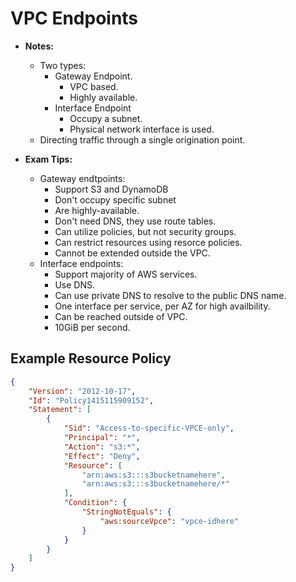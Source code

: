 # VPC Endpoints

* **Notes:**
  * Two types:
    * Gateway Endpoint.
      * VPC based.
      * Highly available.
    * Interface Endpoint
      * Occupy a subnet.
      * Physical network interface is used.
  * Directing traffic through a single origination point.

* **Exam Tips:**
  * Gateway endtpoints:
    * Support S3 and DynamoDB
    * Don't occupy specific subnet
    * Are highly-available.
    * Don't need DNS, they use route tables.
    * Can utilize policies, but not security groups.
    * Can restrict resources using resorce policies.
    * Cannot be extended outside the VPC.
  * Interface endpoints:
    * Support majority of AWS services.
    * Use DNS.
    * Can use private DNS to resolve to the public DNS name.
    * One interface per service, per AZ for high availbility.
    * Can be reached outside of VPC.
    * 10GiB per second.

## Example Resource Policy

```JSON
{
    "Version": "2012-10-17",
    "Id": "Policy1415115909152",
    "Statement": [
        {
            "Sid": "Access-to-specific-VPCE-only",
            "Principal": "*",
            "Action": "s3:*",
            "Effect": "Deny",
            "Resource": [
                "arn:aws:s3:::s3bucketnamehere",
                "arn:aws:s3:::s3bucketnamehere/*"
            ],
            "Condition": {
                "StringNotEquals": {
                    "aws:sourceVpce": "vpce-idhere"
                }
            }
        }
    ]
}
```

